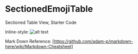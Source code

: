 # SectionedEmojiTable
Sectioned Table View, Starter Code

Inline-style: 
![alt text](https://github.com/yury-g/SectionedEmojiTable/blob/master/Simulator%20Screen%20Shot%20Oct%202%2C%202016%2C%208.17.05%20PM.png "ScreenShot")


Mark Down Reference: [https://github.com/adam-p/markdown-here/wiki/Markdown-Cheatsheet]


